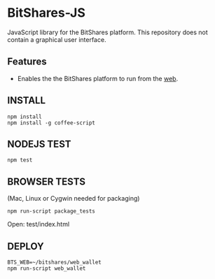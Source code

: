 # BitShares-JS #

JavaScript library for the BitShares platform.  This repository does not contain a graphical user interface.  

## Features ##

* Enables the the BitShares platform to run from the [web](https://bitshares.org/wallet).

## INSTALL ##

```
npm install
npm install -g coffee-script
```

## NODEJS TEST ##

`npm test`

## BROWSER TESTS ##
(Mac, Linux or Cygwin needed for packaging)

`npm run-script package_tests`

Open: test/index.html

## DEPLOY ##

```
BTS_WEB=~/bitshares/web_wallet
npm run-script web_wallet
```
